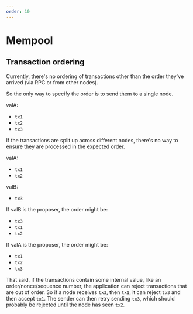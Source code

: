 ```yaml
---
order: 10
---
```


# Mempool

## Transaction ordering

Currently, there's no ordering of transactions other than the order they've
arrived (via RPC or from other nodes).

So the only way to specify the order is to send them to a single node.

valA:

- `tx1`
- `tx2`
- `tx3`

If the transactions are split up across different nodes, there's no way to
ensure they are processed in the expected order.

valA:

- `tx1`
- `tx2`

valB:

- `tx3`

If valB is the proposer, the order might be:

- `tx3`
- `tx1`
- `tx2`

If valA is the proposer, the order might be:

- `tx1`
- `tx2`
- `tx3`

That said, if the transactions contain some internal value, like an
order/nonce/sequence number, the application can reject transactions that are
out of order. So if a node receives `tx3`, then `tx1`, it can reject `tx3` and then
accept `tx1`. The sender can then retry sending `tx3`, which should probably be
rejected until the node has seen `tx2`.
